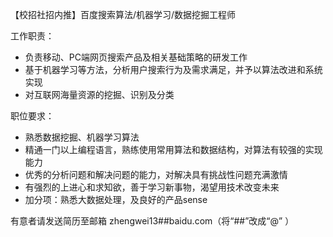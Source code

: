 【校招社招内推】百度搜索算法/机器学习/数据挖掘工程师


工作职责：

- 负责移动、PC端网页搜索产品及相关基础策略的研发工作
- 基于机器学习等方法，分析用户搜索行为及需求满足，并予以算法改进和系统实现
- 对互联网海量资源的挖掘、识别及分类

职位要求：

- 熟悉数据挖掘、机器学习算法
- 精通一门以上编程语言，熟练使用常用算法和数据结构，对算法有较强的实现能力
- 优秀的分析问题和解决问题的能力，对解决具有挑战性问题充满激情
- 有强烈的上进心和求知欲，善于学习新事物，渴望用技术改变未来
- 加分项：熟悉大数据处理，及良好的产品sense

有意者请发送简历至邮箱 zhengwei13##baidu.com（将“##”改成“@” ）
